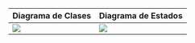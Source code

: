 
|Diagrama de Clases|Diagrama de Estados
|-|-|
|![](https://github.com/hugofresno20/23-24-IdSw1-SDR/blob/hugo.fresno/imagenes/modelosUML/Diagramas%20Docente/Diagrama%20clases%20Docente.svg)|![](https://github.com/hugofresno20/23-24-IdSw1-SDR/blob/hugo.fresno/imagenes/modelosUML/Diagramas%20Docente/Diagrama%20estados%20Docente.svg)
